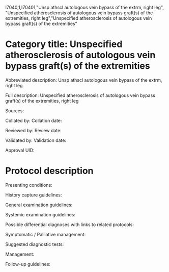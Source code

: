I7040,1,I70401,"Unsp athscl autologous vein bypass of the extrm, right leg", "Unspecified atherosclerosis of autologous vein bypass graft(s) of the extremities, right leg","Unspecified atherosclerosis of autologous vein bypass graft(s) of the extremities"
# Category title: Unspecified atherosclerosis of autologous vein bypass graft(s) of the extremities

Abbreviated description: Unsp athscl autologous vein bypass of the extrm, right leg

Full description: Unspecified atherosclerosis of autologous vein bypass graft(s) of the extremities, right leg

Sources:

Collated by:
Collation date:

Reviewed by:
Review date:

Validated by:
Validation date:

Approval UID:

# Protocol description

Presenting conditions:

History capture guidelines:

General examination guidelines:

Systemic examination guidelines:

Possible differential diagnoses with links to related protocols:

Symptomatic / Palliative management:

Suggested diagnostic tests:

Management:

Follow-up guidelines:
